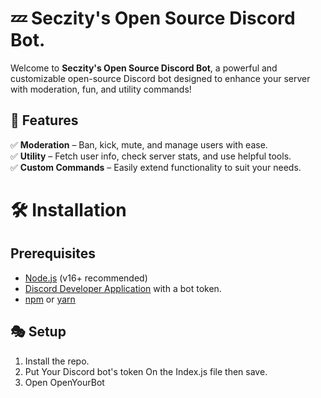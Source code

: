 # 💤 Seczity's Open Source Discord Bot.

Welcome to **Seczity's Open Source Discord Bot**, a powerful and customizable open-source Discord bot designed to enhance your server with moderation, fun, and utility commands!

## 🚀 Features

✅ **Moderation** – Ban, kick, mute, and manage users with ease.  
✅ **Utility** – Fetch user info, check server stats, and use helpful tools.  
✅ **Custom Commands** – Easily extend functionality to suit your needs.  

# 🛠️ Installation

## Prerequisites
- [Node.js](https://nodejs.org/) (v16+ recommended)
- [Discord Developer Application](https://discord.com/developers/applications) with a bot token.
- [npm](https://www.npmjs.com/) or [yarn](https://yarnpkg.com/)

## 🎭 Setup
1. Install the repo.
2. Put Your Discord bot's token On the Index.js file then save.
3. Open OpenYourBot
